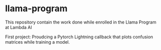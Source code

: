 # llama-program
This repository contain the work done while enrolled in the Llama Program at Lambda AI

First project: Proudcing a Pytorch Lightning callback that plots confusion matrices while training a model.


